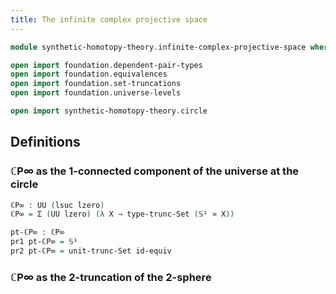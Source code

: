 ```yaml
---
title: The infinite complex projective space
---
```


```agda
module synthetic-homotopy-theory.infinite-complex-projective-space where

open import foundation.dependent-pair-types
open import foundation.equivalences
open import foundation.set-truncations
open import foundation.universe-levels

open import synthetic-homotopy-theory.circle
```

## Definitions

### ℂP∞ as the 1-connected component of the universe at the circle

```agda
ℂP∞ : UU (lsuc lzero)
ℂP∞ = Σ (UU lzero) (λ X → type-trunc-Set (𝕊¹ ≃ X))

pt-ℂP∞ : ℂP∞
pr1 pt-ℂP∞ = 𝕊¹
pr2 pt-ℂP∞ = unit-trunc-Set id-equiv
```

### ℂP∞ as the 2-truncation of the 2-sphere
